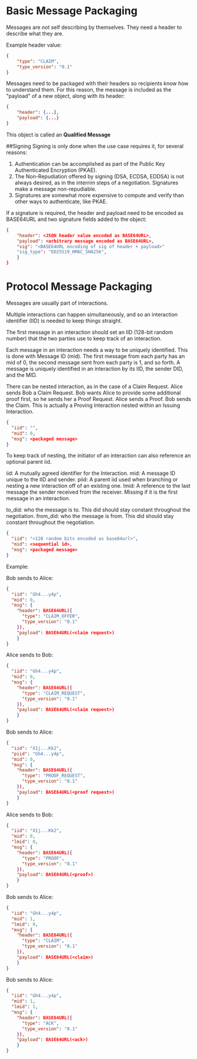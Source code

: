 # Basic Message Packaging
Messages are not self describing by themselves. They need a header to describe what they are.

Example header value:
```json
{
    "type": "CLAIM",
    "type_version": "0.1"
}
```

Messages need to be packaged with their headers so recipients know how to understand them. For this reason, 
the message is included as the "payload" of a new object, along with its header:


```json
{
    "header": {...},
    "payload": {...}
}
```
This object is called an **Qualified Message**

##Signing
Signing is only done when the use case requires it, for several reasons: 
1. Authentication can be accomplished as part of the Public Key Authenticated Encryption (PKAE). 
2. The Non-Repudiation offered by signing (DSA, ECDSA, EDDSA) is not always desired, as in the interrim steps of a negotiation. Signatures make a message non-repudiable. 
3. Signatures are somewhat more expensive to compute and verify than other ways to authenticate, like PKAE.    

If a signature is required, the header and payload need to be encoded as BASE64URL and two signature fields added to the object: 

```json
{
    "header": <JSON header value encoded as BASE64URL>,
    "payload": <arbitrary message encoded as BASE64URL>,
    "sig": "<BASE64URL encoding of sig of header + payload>"
    "sig_type": "ED25519_HMAC_SHA256",
    }
}
```

# Protocol Message Packaging
Messages are usually part of interactions.

Multiple interactions can happen simultaneously, and so an interaction identifier (IID) is needed to keep things straight.

The first message in an interaction should set an IID 
(128-bit random number) that the two parties use to keep 
track of an interaction.

Each message in an interaction needs a way to be uniquely 
identified. This is done with Message ID (mid). The first 
message from each party has an mid of 0, 
the second message sent from each party is 1, and 
so forth. A message is uniquely identified in an 
interaction by its IID, the sender DID, and the MID.

There can be nested interaction, as in the case of a Claim Request. 
Alice sends Bob a Claim Request. 
Bob wants Alice to provide some additional proof first, so he sends her a Proof Request.
Alice sends a Proof.
Bob sends the Claim.
This is actually a Proving Interaction nested within an Issuing Interaction.

```json
{
  "iid": "",
  "mid": 0,
  "msg": <packaged message>
}
```

To keep track of nesting, the initiator of an interaction can also reference an optional parent iid.

iid: A mutually agreed identifier for the Interaction.
mid: A message ID unique to the IID and sender.
piid: A parent iid used when branching or nesting a new interaction off of an existing one.
lmid: A reference to the last message the sender received from the receiver. Missing if it is the first message in an interaction.


to_did: who the message is to. This did should stay constant throughout the negotiation.
from_did: who the message is from. This did should stay constant throughout the negotiation.

```json
{
  "iid": "<128 random bits encoded as base64url>",
  "mid": <sequential id>,
  "msg": <packaged message>
}
```

Example:

Bob sends to Alice:
```json
{
  "iid": "Gh4...y4p",
  "mid": 0,
  "msg": {
    "header": BASE64URL({
      "type": "CLAIM_OFFER",
      "type_version": "0.1"
    }),
    "payload": BASE64URL(<claim request>)
    }
}
```


Alice sends to Bob:
```json
{
  "iid": "Gh4...y4p",
  "mid": 0,
  "msg": {
    "header": BASE64URL({
      "type": "CLAIM_REQUEST",
      "type_version": "0.1"
    }),
    "payload": BASE64URL(<claim request>)
    }
}
```


Bob sends to Alice:
```json
{
  "iid": "X1j...Kk2",
  "piid": "Gh4...y4p",
  "mid": 0,
  "msg": {
    "header": BASE64URL({
      "type": "PROOF_REQUEST",
      "type_version": "0.1"
    }),
    "payload": BASE64URL(<proof request>)
    }
}
```


Alice sends to Bob:
```json
{
  "iid": "X1j...Kk2",
  "mid": 0,
  "lmid": 0,
  "msg": {
    "header": BASE64URL({
      "type": "PROOF",
      "type_version": "0.1"
    }),
    "payload": BASE64URL(<proof>)
    }
}
```


Bob sends to Alice:
```json
{
  "iid": "Gh4...y4p",
  "mid": 1,
  "lmid": 0,
  "msg": {
    "header": BASE64URL({
      "type": "CLAIM",
      "type_version": "0.1"
    }),
    "payload": BASE64URL(<claim>)
    }
}
```


Bob sends to Alice:
```json
{
  "iid": "Gh4...y4p",
  "mid": 1,
  "lmid": 1,
  "msg": {
    "header": BASE64URL({
      "type": "ACK",
      "type_version": "0.1"
    }),
    "payload": BASE64URL(<ack>)
    }
}
```
